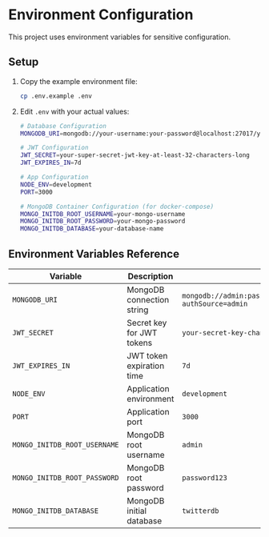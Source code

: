 # Environment Configuration

This project uses environment variables for sensitive configuration. 

## Setup

1. Copy the example environment file:
   ```bash
   cp .env.example .env
   ```

2. Edit `.env` with your actual values:
   ```bash
   # Database Configuration
   MONGODB_URI=mongodb://your-username:your-password@localhost:27017/your-database?authSource=admin
   
   # JWT Configuration  
   JWT_SECRET=your-super-secret-jwt-key-at-least-32-characters-long
   JWT_EXPIRES_IN=7d
   
   # App Configuration
   NODE_ENV=development
   PORT=3000
   
   # MongoDB Container Configuration (for docker-compose)
   MONGO_INITDB_ROOT_USERNAME=your-mongo-username
   MONGO_INITDB_ROOT_PASSWORD=your-mongo-password
   MONGO_INITDB_DATABASE=your-database-name
   ```


## Environment Variables Reference

| Variable | Description | Default | Required |
|----------|-------------|---------|----------|
| `MONGODB_URI` | MongoDB connection string | `mongodb://admin:password123@localhost:27017/twitterdb?authSource=admin` | Yes |
| `JWT_SECRET` | Secret key for JWT tokens | `your-secret-key-change-this` | Yes |
| `JWT_EXPIRES_IN` | JWT token expiration time | `7d` | No |
| `NODE_ENV` | Application environment | `development` | No |
| `PORT` | Application port | `3000` | No |
| `MONGO_INITDB_ROOT_USERNAME` | MongoDB root username | `admin` | No |
| `MONGO_INITDB_ROOT_PASSWORD` | MongoDB root password | `password123` | No |
| `MONGO_INITDB_DATABASE` | MongoDB initial database | `twitterdb` | No |
